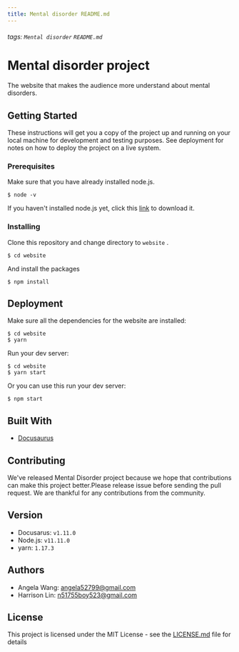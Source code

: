 ```yaml
---
title: Mental disorder README.md
---
```

###### tags: `Mental disorder` `README.md`

# Mental disorder project

The website that makes the audience more understand about mental disorders.

## Getting Started

These instructions will get you a copy of the project up and running on your local machine for development and testing purposes. See deployment for notes on how to deploy the project on a live system.

### Prerequisites

Make sure that you have already installed node.js.

```
$ node -v
```
If you haven't installed node.js yet, click this [link](https://nodejs.org/en/) to download it.

### Installing

Clone this repository and change directory to `website` .

```
$ cd website
```

And install the packages

```
$ npm install
```

## Deployment

Make sure all the dependencies for the website are installed:

```
$ cd website
$ yarn
```

Run your dev server:

```
$ cd website
$ yarn start
```
Or you can use this run your dev server:

```
$ npm start
```

## Built With

* [Docusaurus](https://docusaurus.io/en/)

## Contributing

We've released Mental Disorder project because we hope that contributions can make this project better.Please release issue before sending the pull request. We are thankful for any contributions from the community.

## Version

- Docusarus: `v1.11.0`
- Node.js: `v11.11.0`
- yarn: `1.17.3`

## Authors

- Angela Wang: angela52799@gmail.com
- Harrison Lin: n51755boy523@gmail.com

## License

This project is licensed under the MIT License - see the [LICENSE.md](LICENSE.md) file for details

